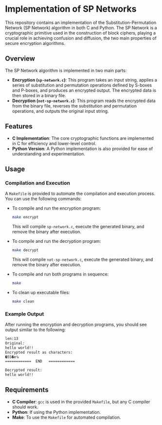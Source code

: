 # Implementation of SP Networks

This repository contains an implementation of the Substitution-Permutation Network (SP Network) algorithm in both C and Python. The SP Network is a cryptographic primitive used in the construction of block ciphers, playing a crucial role in achieving confusion and diffusion, the two main properties of secure encryption algorithms.

## Overview

The SP Network algorithm is implemented in two main parts:

- **Encryption (`sp-network.c`)**: This program takes an input string, applies a series of substitution and permutation operations defined by S-boxes and P-boxes, and produces an encrypted output. The encrypted data is then stored in a binary file.
- **Decryption (`not-sp-network.c`)**: This program reads the encrypted data from the binary file, reverses the substitution and permutation operations, and outputs the original input string.

## Features

- **C Implementation**: The core cryptographic functions are implemented in C for efficiency and lower-level control.
- **Python Version**: A Python implementation is also provided for ease of understanding and experimentation.

## Usage

### Compilation and Execution

A `Makefile` is provided to automate the compilation and execution process. You can use the following commands:

- To compile and run the encryption program:

  ```bash
  make encrypt
  ```

  This will compile `sp-network.c`, execute the generated binary, and remove the binary after execution.

- To compile and run the decryption program:

  ```bash
  make decrypt
  ```

  This will compile `not-sp-network.c`, execute the generated binary, and remove the binary after execution.

- To compile and run both programs in sequence:

  ```bash
  make
  ```

- To clean up executable files:

  ```bash
  make clean
  ```

### Example Output

After running the encryption and decryption programs, you should see output similar to the following:

```bash
len:13
Original:
hello world!!
Encrypted result as characters:
�5S�eԄ
============  END   ============
```

```bash
Decrypted result:
hello world!!
```

## Requirements

- **C Compiler**: `gcc` is used in the provided `Makefile`, but any C compiler should work.
- **Python**: If using the Python implementation.
- **Make**: To use the `Makefile` for automated compilation.
